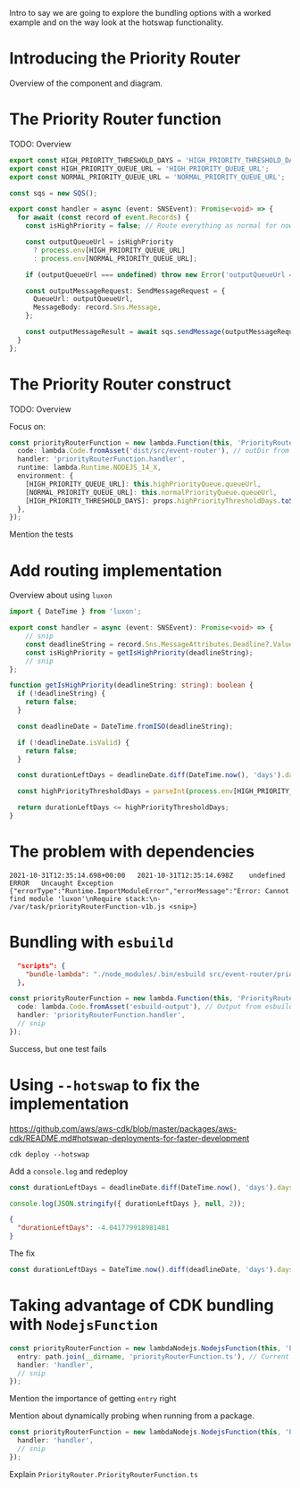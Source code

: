 Intro to say we are going to explore the bundling options with a worked example and on the way look at the hotswap functionality.

# Introducing the Priority Router

Overview of the component and diagram.

# The Priority Router function

TODO: Overview

```TypeScript
export const HIGH_PRIORITY_THRESHOLD_DAYS = 'HIGH_PRIORITY_THRESHOLD_DAYS';
export const HIGH_PRIORITY_QUEUE_URL = 'HIGH_PRIORITY_QUEUE_URL';
export const NORMAL_PRIORITY_QUEUE_URL = 'NORMAL_PRIORITY_QUEUE_URL';

const sqs = new SQS();

export const handler = async (event: SNSEvent): Promise<void> => {
  for await (const record of event.Records) {
    const isHighPriority = false; // Route everything as normal for now

    const outputQueueUrl = isHighPriority
      ? process.env[HIGH_PRIORITY_QUEUE_URL]
      : process.env[NORMAL_PRIORITY_QUEUE_URL];

    if (outputQueueUrl === undefined) throw new Error('outputQueueUrl === undefined');

    const outputMessageRequest: SendMessageRequest = {
      QueueUrl: outputQueueUrl,
      MessageBody: record.Sns.Message,
    };

    const outputMessageResult = await sqs.sendMessage(outputMessageRequest).promise();
  }
};
```

# The Priority Router construct

TODO: Overview

Focus on:

```TypeScript
const priorityRouterFunction = new lambda.Function(this, 'PriorityRouterFunction', {
  code: lambda.Code.fromAsset('dist/src/event-router'), // outDir from tsconfig.json
  handler: 'priorityRouterFunction.handler',
  runtime: lambda.Runtime.NODEJS_14_X,
  environment: {
    [HIGH_PRIORITY_QUEUE_URL]: this.highPriorityQueue.queueUrl,
    [NORMAL_PRIORITY_QUEUE_URL]: this.normalPriorityQueue.queueUrl,
    [HIGH_PRIORITY_THRESHOLD_DAYS]: props.highPriorityThresholdDays.toString(),
  },
});
```

Mention the tests

# Add routing implementation

Overview about using `luxon`

```TypeScript
import { DateTime } from 'luxon';

export const handler = async (event: SNSEvent): Promise<void> => {
    // snip
    const deadlineString = record.Sns.MessageAttributes.Deadline?.Value as string;
    const isHighPriority = getIsHighPriority(deadlineString);
    // snip
};

function getIsHighPriority(deadlineString: string): boolean {
  if (!deadlineString) {
    return false;
  }

  const deadlineDate = DateTime.fromISO(deadlineString);

  if (!deadlineDate.isValid) {
    return false;
  }

  const durationLeftDays = deadlineDate.diff(DateTime.now(), 'days').days;

  const highPriorityThresholdDays = parseInt(process.env[HIGH_PRIORITY_THRESHOLD_DAYS] ?? '0', 10);

  return durationLeftDays <= highPriorityThresholdDays;
}
```

# The problem with dependencies

```
2021-10-31T12:35:14.698+00:00	2021-10-31T12:35:14.698Z	undefined	ERROR	Uncaught Exception 	{"errorType":"Runtime.ImportModuleError","errorMessage":"Error: Cannot find module 'luxon'\nRequire stack:\n- /var/task/priorityRouterFunction-v1b.js <snip>}
```

# Bundling with `esbuild`

```json
  "scripts": {
    "bundle-lambda": "./node_modules/.bin/esbuild src/event-router/priorityRouterFunction.ts --bundle --platform=node --target=node14 --external:aws-sdk --outfile=esbuild-output/priorityRouterFunction.js",
  },
```

```TypeScript
const priorityRouterFunction = new lambda.Function(this, 'PriorityRouterFunction', {
  code: lambda.Code.fromAsset('esbuild-output'), // Output from esbuild
  handler: 'priorityRouterFunction.handler',
  // snip
});
```

Success, but one test fails

# Using `--hotswap` to fix the implementation

https://github.com/aws/aws-cdk/blob/master/packages/aws-cdk/README.md#hotswap-deployments-for-faster-development

`cdk deploy --hotswap`

Add a `console.log` and redeploy

```TypeScript
const durationLeftDays = deadlineDate.diff(DateTime.now(), 'days').days;

console.log(JSON.stringify({ durationLeftDays }, null, 2));
```

```json
{
  "durationLeftDays": -4.041779918981481
}
```

The fix

```TypeScript
const durationLeftDays = DateTime.now().diff(deadlineDate, 'days').days;
```


# Taking advantage of CDK bundling with `NodejsFunction`

```TypeScript
const priorityRouterFunction = new lambdaNodejs.NodejsFunction(this, 'PriorityRouterFunction', {
  entry: path.join(__dirname, 'priorityRouterFunction.ts'), // Current directory
  handler: 'handler',
  // snip
});
```

Mention the importance of getting `entry` right

Mention about dynamically probing when running from a package.

```TypeScript
const priorityRouterFunction = new lambdaNodejs.NodejsFunction(this, 'PriorityRouterFunction', {
  handler: 'handler',
  // snip
});
```

Explain `PriorityRouter.PriorityRouterFunction.ts`

